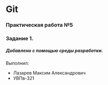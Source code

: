 # Git
### Практическая работа №5
### Задание 1.
##### Добавлено с помощью среды разработки.
Выполнил:
* Лазарев Максим Александрович
* УВПв-321